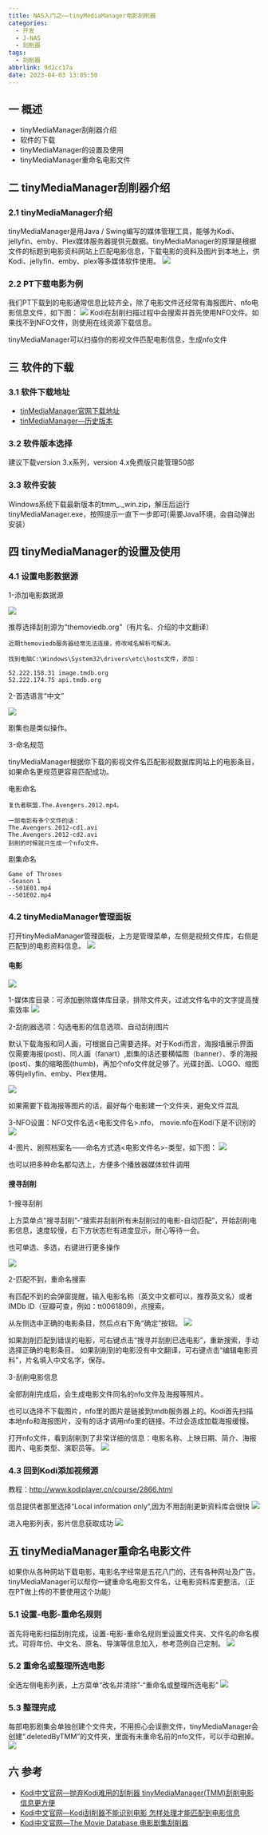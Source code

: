 ```yaml
---
title: NAS入门之——tinyMediaManager电影刮削器
categories:
  - 开发
  - J-NAS
  - 刮削器
tags:
  - 刮削器
abbrlink: 9d2cc17a
date: 2023-04-03 13:05:50
---
```

## 一 概述

* tinyMediaManager刮削器介绍
* 软件的下载
* tinyMediaManager的设置及使用
* tinyMediaManager重命名电影文件

<!--more-->

## 二 tinyMediaManager刮削器介绍

### 2.1 tinyMediaManager介绍

tinyMediaManager是用Java / Swing编写的媒体管理工具，能够为Kodi、jellyfin、emby、Plex媒体服务器提供元数据。tinyMediaManager的原理是根据文件的标题到电影资料网站上匹配电影信息，下载电影的资料及图片到本地上，供Kodi、jellyfin、emby、plex等多媒体软件使用。
![][1]

### 2.2 PT下载电影为例

我们PT下载到的电影通常信息比较齐全，除了电影文件还经常有海报图片、nfo电影信息文件，如下图：
![][2]
Kodi在刮削扫描过程中会搜索并首先使用NFO文件。如果找不到NFO文件，则使用在线资源下载信息。

tinyMediaManager可以扫描你的影视文件匹配电影信息，生成nfo文件

## 三 软件的下载

### 3.1 软件下载地址

* [tinMediaManager官网下载地址](https://www.tinymediamanager.org/download/)
* [tinMediaManager—历史版本](https://archive.tinymediamanager.org/)

### 3.2 软件版本选择

建议下载version 3.x系列，version 4.x免费版只能管理50部

### 3.3 软件安装

Windows系统下载最新版本的tmm_*.*_win.zip，解压后运行tinyMediaManager.exe，按照提示一直下一步即可(需要Java环境，会自动弹出安装）

## 四 tinyMediaManager的设置及使用

### 4.1 设置电影数据源

1-添加电影数据源

![][3]

推荐选择刮削源为“themoviedb.org”（有片名、介绍的中文翻译）

```
近期themoviedb服务器经常无法连接，修改域名解析可解决。

找到电脑C:\Windows\System32\drivers\etc\hosts文件，添加：

52.222.158.31 image.tmdb.org
52.222.174.75 api.tmdb.org
```

2-首选语言“中文”

![][4]

剧集也是类似操作。

3-命名规范

tinyMediaManager根据你下载的影视文件名匹配影视数据库网站上的电影条目，如果命名更规范更容易匹配成功。

电影命名

```
复仇者联盟.The.Avengers.2012.mp4。

一部电影有多个文件的话：
The.Avengers.2012-cd1.avi
The.Avengers.2012-cd2.avi
刮削的时候就只生成一个nfo文件。
```

剧集命名

```
Game of Thrones
-Season 1
--S01E01.mp4
--S01E02.mp4
```

### 4.2 tinyMediaManager管理面板

打开tinyMediaManager管理面板，上方是管理菜单，左侧是视频文件库，右侧是匹配到的电影资料信息。
![][5]

#### 电影
![][6]

1-媒体库目录：可添加删除媒体库目录，排除文件夹，过滤文件名中的文字提高搜索效率
![][7]

2-刮削器选项：勾选电影的信息选项、自动刮削图片

默认下载海报和同人画，可根据自己需要选择。对于Kodi而言，海报墙展示界面仅需要海报(post)、同人画（fanart）,剧集的话还要横幅图（banner）、季的海报(post)、集的缩略图(thumb)，再加个nfo文件就足够了。光碟封面、LOGO、缩图等供jellyfin、emby、Plex使用。

![][8]

如果需要下载海报等图片的话，最好每个电影建一个文件夹，避免文件混乱

3-NFO设置：NFO文件名选<电影文件名>.nfo， movie.nfo在Kodi下是不识别的
![][9]

4-图片、剧照档案名——命名方式选<电影文件名>-类型，如下图：
![][10]

也可以把多种命名都勾选上，方便多个播放器媒体软件调用

#### 搜寻刮削

1-搜寻刮削

上方菜单点“搜寻刮削”-“搜索并刮削所有未刮削过的电影-自动匹配”，开始刮削电影信息，速度较慢，右下方状态栏有进度显示，耐心等待一会。

也可单选、多选，右键进行更多操作

![][11]

2-匹配不到，重命名搜索

有匹配不到的会弹窗提醒，输入电影名称（英文中文都可以，推荐英文名）或者IMDb ID（豆瓣可查，例如：tt0061809)，点搜索。

从左侧选中正确的电影条目，然后点右下角“确定”按钮。
![][12]

如果刮削匹配到错误的电影，可右键点击“搜寻并刮削已选电影”，重新搜索，手动选择正确的电影条目。
如果刮削到的电影没有中文翻译，可右键点击“编辑电影资料”，片名填入中文名字，保存。

3-刮削电影信息

全部刮削完成后，会生成电影文件同名的nfo文件及海报等照片。

也可以选择不下载图片，nfo里的图片是链接到tmdb服务器上的。Kodi首先扫描本地nfo和海报图片，没有的话才调用nfo里的链接。不过会造成加载海报缓慢。

打开nfo文件，看到刮削到了非常详细的信息：电影名称、上映日期、简介、海报图片、电影类型、演职员等。
![][13]

### 4.3 回到Kodi添加视频源

教程：http://www.kodiplayer.cn/course/2866.html

信息提供者那里选择“Local information only”,因为不用刮削更新资料库会很快
![][14]

进入电影列表，影片信息获取成功
![][15]

## 五 tinyMediaManager重命名电影文件

如果你从各种网站下载电影，电影名字经常是五花八门的，还有各种网址及广告。tinyMediaManager可以帮你一键重命名电影文件名，让电影资料库更整洁。（正在PT做上传的不要使用这个功能）

### 5.1 设置-电影-重命名规则

首先将电影扫描刮削完成，设置-电影-重命名规则里设置文件夹、文件名的命名模式。可将年份、中文名、原名、导演等信息加入，参考范例自己定制。
![][16]

### 5.2 重命名或整理所选电影

全选左侧电影列表，上方菜单“改名并清除”-“重命名或整理所选电影”
![][17]

### 5.3 整理完成

每部电影剧集会单独创建个文件夹，不用担心会误删文件，tinyMediaManager会创建“.deletedByTMM”的文件夹，里面有未重命名前的nfo文件，可以手动删掉。
![][18]

## 六 参考
* [Kodi中文官网—抛弃Kodi难用的刮削器 tinyMediaManager(TMM)刮削电影信息更方便](http://www.kodiplayer.cn/course/2945.html)
* [Kodi中文官网—Kodi刮削器不能识别电影 怎样处理才能匹配到电影信息](http://www.kodiplayer.cn/course/2905.html)
* [Kodi中文官网—The Movie Database 电影剧集刮削器](http://www.kodiplayer.cn/plugins/2929.html)



[1]:https://jsd.onmicrosoft.cn/gh/PGzxc/CDN/blog-nas/nas-scraper-tinym-info.png
[2]:https://jsd.onmicrosoft.cn/gh/PGzxc/CDN/blog-nas/nas-scraper-tinym-download-info.png
[3]:https://jsd.onmicrosoft.cn/gh/PGzxc/CDN/blog-nas/nas-scraper-tinym-set-movie-source.png
[4]:https://jsd.onmicrosoft.cn/gh/PGzxc/CDN/blog-nas/nas-scraper-tinym-set-movie-language.png
[5]:https://jsd.onmicrosoft.cn/gh/PGzxc/CDN/blog-nas/nas-scraper-tinym-board.png
[6]:https://jsd.onmicrosoft.cn/gh/PGzxc/CDN/blog-nas/nas-scraper-tinym-movie-view.png
[7]:https://jsd.onmicrosoft.cn/gh/PGzxc/CDN/blog-nas/nas-scraper-tinym-movie-directory.png
[8]:https://jsd.onmicrosoft.cn/gh/PGzxc/CDN/blog-nas/nas-scraper-tinym-movie-scraper.png
[9]:https://jsd.onmicrosoft.cn/gh/PGzxc/CDN/blog-nas/nas-scraper-tinym-movie-info.png
[10]:https://jsd.onmicrosoft.cn/gh/PGzxc/CDN/blog-nas/nas-scraper-tinym-movie-img-named.png
[11]:https://jsd.onmicrosoft.cn/gh/PGzxc/CDN/blog-nas/nas-scraper-tinym-scraper-scan.png
[12]:https://jsd.onmicrosoft.cn/gh/PGzxc/CDN/blog-nas/nas-scraper-tinym-scraper-rename.png
[13]:https://jsd.onmicrosoft.cn/gh/PGzxc/CDN/blog-nas/nas-scraper-tinym-scraper-info.png
[14]:https://jsd.onmicrosoft.cn/gh/PGzxc/CDN/blog-nas/nas-scraper-tinym-add-movie-local.png
[15]:https://jsd.onmicrosoft.cn/gh/PGzxc/CDN/blog-nas/nas-scraper-tinym-add-movie-success.png
[16]:https://jsd.onmicrosoft.cn/gh/PGzxc/CDN/blog-nas/nas-scraper-tinym-rename-rules.png
[17]:https://jsd.onmicrosoft.cn/gh/PGzxc/CDN/blog-nas/nas-scraper-tinym-rename-task.png
[18]:https://jsd.onmicrosoft.cn/gh/PGzxc/CDN/blog-nas/nas-scraper-tinym-rename-result.png